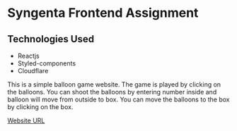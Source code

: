 # Syngenta Frontend Assignment

## Technologies Used

- Reactjs
- Styled-components
- Cloudflare

<p>

This is a simple balloon game website. The game is played by clicking on the balloons. You can shoot the balloons by entering number inside and balloon will move from outside to box.
You can move the balloons to the box by clicking on the box.

</p>

[Website URL](https://syngenta-frontend-assignment.pages.dev/)
